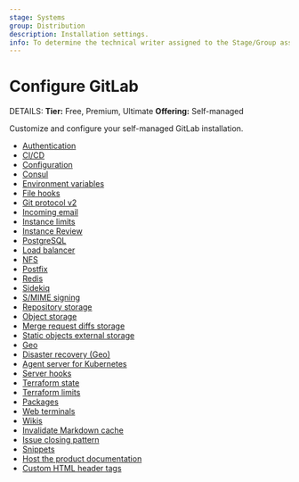 ```yaml
---
stage: Systems
group: Distribution
description: Installation settings.
info: To determine the technical writer assigned to the Stage/Group associated with this page, see https://handbook.gitlab.com/handbook/product/ux/technical-writing/#assignments
---
```


# Configure GitLab

DETAILS:
**Tier:** Free, Premium, Ultimate
**Offering:** Self-managed

Customize and configure your self-managed GitLab installation.

- [Authentication](auth/index.md)
- [CI/CD](../administration/cicd/index.md)
- [Configuration](../administration/admin_area.md)
- [Consul](../administration/consul.md)
- [Environment variables](../administration/environment_variables.md)
- [File hooks](../administration/file_hooks.md)
- [Git protocol v2](../administration/git_protocol.md)
- [Incoming email](../administration/incoming_email.md)
- [Instance limits](../administration/instance_limits.md)
- [Instance Review](../administration/instance_review.md)
- [PostgreSQL](../administration/postgresql/index.md)
- [Load balancer](../administration/load_balancer.md)
- [NFS](../administration/nfs.md)
- [Postfix](../administration/reply_by_email_postfix_setup.md)
- [Redis](../administration/redis/index.md)
- [Sidekiq](../administration/sidekiq/index.md)
- [S/MIME signing](../administration/smime_signing_email.md)
- [Repository storage](../administration/repository_storage_paths.md)
- [Object storage](../administration/object_storage.md)
- [Merge request diffs storage](../administration/merge_request_diffs.md)
- [Static objects external storage](../administration/static_objects_external_storage.md)
- [Geo](../administration/geo/index.md)
- [Disaster recovery (Geo)](../administration/geo/disaster_recovery/index.md)
- [Agent server for Kubernetes](../administration/clusters/kas.md)
- [Server hooks](../administration/server_hooks.md)
- [Terraform state](../administration/terraform_state.md)
- [Terraform limits](settings/terraform_limits.md)
- [Packages](../administration/packages/index.md)
- [Web terminals](../administration/integration/terminal.md)
- [Wikis](../administration/wikis/index.md)
- [Invalidate Markdown cache](../administration/invalidate_markdown_cache.md)
- [Issue closing pattern](../administration/issue_closing_pattern.md)
- [Snippets](../administration/snippets/index.md)
- [Host the product documentation](../administration/docs_self_host.md)
- [Custom HTML header tags](../administration/custom_html_header_tags.md)

